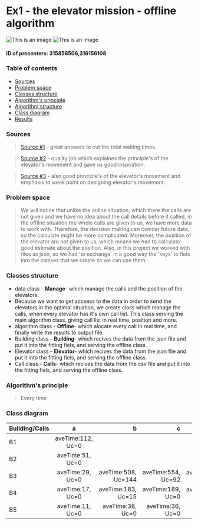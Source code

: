 # Ex1 - the elevator mission - offline algorithm
![This is an image](https://user-images.githubusercontent.com/2201475/54477352-343e9b80-4807-11e9-9ee2-86595d06d702.png)
![This is an image](UML.png)

#### ID of presenters: 315858506,316156108

### Table of contents
* [Sources](#Sources)
* [Problem space](#Problem-space)
* [Classes structure](#Classes-structure)
* [Algorithm's principle](#Algorithm's-principle)
* [Algorithm structure](#Algorithm-structure)
* [Class diagram](#Class-diagram)
* [Results](#Results)

###  Sources
>[Source #1](https://softwareengineering.stackexchange.com/questions/331692/what-algorithm-is-used-by-elevators-to-find-the-shortest-path-to-travel-floor-or) - great answers to cut the total waiting times.

>[Source #2](https://www.cs.huji.ac.il/~ai/projects/2014/The_intelevator/files/report.pdf) - 
quality job which explaines the principle's of the elevator's movement and gave us good inspiration.

>[Source #3](https://www.i-programmer.info/programmer-puzzles/203-sharpen-your-coding-skills/4561-sharpen-your-coding-skills-elevator-puzzle.html?start=1) - also good principle's of the elevator's movement and emphasis to weak point on designing elevator's movement.


### Problem space
>We will notice that unlike the online situation, which there the calls are not given and we have no idea about the call details before it called, in the offline situation the whole calls are given to us, we have more data to work with. Therefore, the decision making can conider future data, so the calculate might be more complicated. Moreover, the position of the elevator are not given to us, which means we had to calculate good estimate about the position. Also, in this project we worked with files as json, so we had 'to exchange' in a good way the 'keys' to fiels into the classes that we create so we can use them.


### Classes structure
* data class - **Manage**- which manage the calls and the position of the elevators.
* Because we want to get accsess to the data in order to send the elevators in the optimal situation, we create class which manage the calls, when every elevator has it's own call list. This class serving the main algorithm class, giving call list in real time, position and more.
* algorithm class - **Offline**- which alocate every call in real time, and finally write the results to output file.
* Building class - **Building**- which recives the data from the json file and put it into the fitting fiels, and serving the offline class.
* Elevator class - **Elevator**- which recives the data from the json file and put it into the fitting fiels, and serving the offline class.
* Call class - **Calls**- which recives the data from the csv file and put it into the fitting fiels, and serving the offline class.


### Algorithm's principle
>Every time



### Class diagram
| Building/Calls| a                 |b                    |c                   |d                   |
| --------------|:-----------------:| -------------------:|-------------------:| ------------------:|
| B1            | aveTime:112, Uc=0 |                     |                    |                    |   
| B2            | aveTime:51, Uc=0  |                     |                    |                    |  
| B3            | aveTime:29, Uc=0  | aveTime:508, Uc=144 | aveTime:554, Uc=92 | aveTime:515, Uc=101|                        
| B4            | aveTime:17, Uc=0  | aveTime:183, Uc=15  | aveTime:189, Uc=0  | aveTime:175, Uc=0  |
| B5            | aveTime:11, Uc=0  | aveTime:38,  Uc=0   | aveTime:36, Uc=0   | aveTime:37 Uc=0    | 


